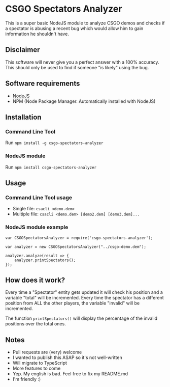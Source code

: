 # CSGO Spectators Analyzer

This is a super basic NodeJS module to analyze CSGO demos and checks if a spectator is abusing a recent bug which would allow him to gain information he shouldn't have.

## Disclaimer

This software will never give you a perfect answer with a 100% accuracy. This should only be used to find if someone "is likely" using the bug.

## Software requirements

- [NodeJS](https://nodejs.org/en/download/ "NodeJS' official downloads page")
- NPM (Node Package Manager. Automatically installed with NodeJS)

## Installation

### Command Line Tool

Run `npm install -g csgo-spectators-analyzer`

### NodeJS module

Run `npm install csgo-spectators-analyzer`

## Usage

### Command Line Tool usage

- Single file: `csacli <demo.dem>`
- Multiple file: `csacli <demo.dem> [demo2.dem] [demo3.dem]...`

### NodeJS module example

```
var CSGOSpectatorsAnalyzer = require('csgo-spectators-analyzer');

var analyzer = new CSGOSpectatorsAnalyzer("../csgo-demo.dem");

analyzer.analyze(result => {
    analyzer.printSpectators();
});
```

## How does it work?

Every time a "Spectator" entity gets updated it will check his position and a variable "total" will be incremented.
Every time the spectator has a different position from ALL the other players, the variable "invalid" will be incremented.

The function `printSpectators()` will display the percentage of the invalid positions over the total ones.

## Notes

- Pull requests are (very) welcome
- I wanted to publish this ASAP so it's not well-written
- Will migrate to TypeScript
- More features to come
- Yep. My english is bad. Feel free to fix my README.md
- I'm friendly :)
